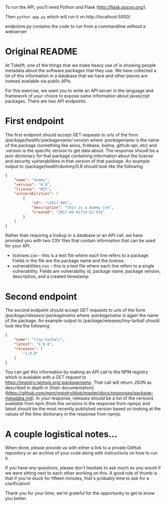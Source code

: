 To run the API, you'll need Python and Flask (http://flask.pocoo.org/).

Then `python app.py` which will run it on http://localhost:5000/

endpoints.py contains the code to run from a commandline without a webserver

# Original README

At Tidelift, one of the things that we make heavy use of is showing people
metadata about the software packages that they use. We have collected a lot of
this information in a database that we have and other pieces are instead
available via public APIs.

For this exercise, we want you to write an API server in the language and
framework of your choice to expose some information about javascript packages.
There are two API endpoints.

# First endpoint

The first endpoint should accept GET requests to urls of the form
_/package/health/:packagename/:version_ where _:packagename_ is the name of
the package (something like axios, firebase, bulma, github-api, etc) and
:version is the specific version to get data about. The response shoudl be a
json dictionary for that package containing information about the license and
security vulnerabilities in that version of that package. An example output to
/package/health/dummy/0.9 should look like the following

```json
{
    "name": "dummy",
    "version": "0.9",
    "license": "MIT",
    "vulnerabilities": [
        {
            "id": "v2017-001",
            "description": "this is a dummy cve",
            "created": "2017-09-01T14:32:93Z"
        }
    ]
}
```

Rather than requiring a lookup in a database or an API call, we have provided
you with two CSV files that contain information that can be used for your API.

* licenses.csv - this is a text file where each line refers to a package.
  Fields in the file are the package name and the license.
* vulnerabilities.csv - this is a text file where each line refers to a single
  vulnerability. Fields are vulnerability id, package name, package version,
  description, and a created timestamp

# Second endpoint

The second endpoint should accept GET requests to urls of the form
_/package/releases/:packagename_ where _:packagename_ is again the name of the
package. An example output to /package/releases/tiny-tarball should look like
the following

```json
{
    "name": "tiny-tarball",
    "latest": "1.0.0",
    "releases": [
        "1.0.0"
    ]
}
```

You can get this information by making an API call to the NPM registry which
is available with a GET request to _https://registry.npmsjs.org/:packagename_.
That call will return JSON as described in depth in [their
documentation]
(https://github.com/npm/registry/blob/master/docs/responses/package-metadata.md).
In your response, releases should be a list of the
versions available from npm (from the _versions_ in the response from npmjs)
and latest should be the most recently published version based on looking at
the values of the _time_ dictionary in the response from npmjs.

# A couple logistical notes...

When done, please provide us with either a link to a private GitHub repository or an
archive of your code along with instructions on how to run it.

If you have *any* questions, please don't hesitate to ask much as you would if we were
sitting next to each other working on this. A good rule of thumb is that if
you're stuck for fifteen minutes, that's probably time to ask for a
clarification!

Thank you for your time; we're grateful for the opportunity to get to know you better.
